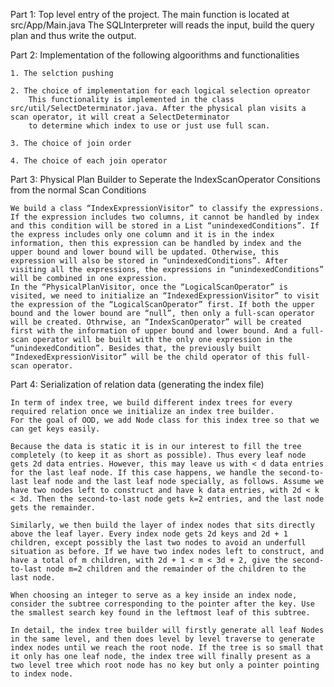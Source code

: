 

Part 1: Top level entry of the project.
    The main function is located at src/App/Main.java
    The SQLInterpreter will reads the input, build the query plan and thus write the output.

Part 2: Implementation of the following algoorithms and functionalities

    1. The selction pushing 
	
    2. The choice of implementation for each logical selection opreator
        This functionality is implemented in the class src/util/SelectDeterminator.java. After the physical plan visits a scan operator, it will creat a SelectDeterminator 
        to determine which index to use or just use full scan. 
    
    3. The choice of join order
    
    4. The choice of each join operator

	 
Part 3: Physical Plan Builder to Seperate the IndexScanOperator Consitions from the normal Scan Conditions

	We build a class “IndexExpressionVisitor” to classify the expressions. If the expression includes two columns, it cannot be handled by index and this condition will be stored in a List “unindexedConditions”. If the express includes only one column and it is in the index information, then this expression can be handled by index and the upper bound and lower bound will be updated. Otherwise, this expression will also be stored in “unindexedConditions”. After visiting all the expressions, the expressions in “unindexedConditions” will be combined in one expression.
	In the “PhysicalPlanVisitor, once the “LogicalScanOperator” is visited, we need to initialize an “IndexedExpressionVisitor” to visit the expression of the “LogicalScanOperator” first. If both the upper bound and the lower bound are “null”, then only a full-scan operator will be created. Othrwise, an “IndexScanOperator” will be created first with the information of upper bound and lower bound. And a full-scan operator will be built with the only one expression in the “unindexedCondition”. Besides that, the previously built “IndexedExpressionVisitor” will be the child operator of this full-scan operator.
	
Part 4: Serialization of relation data (generating the index file)

	In term of index tree, we build different index trees for every required relation once we initialize an index tree builder.
	For the goal of OOD, we add Node class for this index tree so that we can get keys easily.
	
	Because the data is static it is in our interest to fill the tree completely (to keep it as short as possible). Thus every leaf node gets 2d data entries. However, this may leave us with < d data entries for the last leaf node. If this case happens, we handle the second-to-last leaf node and the last leaf node specially, as follows. Assume we have two nodes left to construct and have k data entries, with 2d < k < 3d. Then the second-to-last node gets k=2 entries, and the last node gets the remainder.
	
	Similarly, we then build the layer of index nodes that sits directly above the leaf layer. Every index node gets 2d keys and 2d + 1 children, except possibly the last two nodes to avoid an underfull situation as before. If we have two index nodes left to construct, and have a total of m children, with 2d + 1 < m < 3d + 2, give the second-to-last node m=2 children and the remainder of the children to the last node.
	
	When choosing an integer to serve as a key inside an index node, consider the subtree corresponding to the pointer after the key. Use the smallest search key found in the leftmost leaf of this subtree.
	
	In detail, the index tree builder will firstly generate all leaf Nodes in the same level, and then does level by level traverse to generate index nodes until we reach the root node. If the tree is so small that it only has one leaf node, the index tree will finally present as a two level tree which root node has no key but only a pointer pointing to index node.
